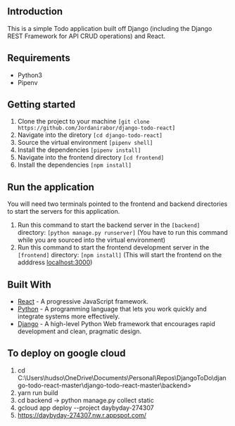 ## Introduction

This is a simple Todo application built off Django (including the Django REST Framework for API CRUD operations) and React.

## Requirements

- Python3
- Pipenv

## Getting started

1. Clone the project to your machine `[git clone https://github.com/Jordanirabor/django-todo-react]`
2. Navigate into the diretory `[cd django-todo-react]`
3. Source the virtual environment `[pipenv shell]`
4. Install the dependencies `[pipenv install]`
5. Navigate into the frontend directory `[cd frontend]`
6. Install the dependencies `[npm install]`

## Run the application

You will need two terminals pointed to the frontend and backend directories to start the servers for this application.

1. Run this command to start the backend server in the `[backend]` directory: `[python manage.py runserver]` (You have to run this command while you are sourced into the virtual environment)
2. Run this command to start the frontend development server in the `[frontend]` directory: `[npm install]` (This will start the frontend on the adddress [localhost:3000](http://localhost:3000))

## Built With

- [React](https://reactjs.org) - A progressive JavaScript framework.
- [Python](https://www.python.org/) - A programming language that lets you work quickly and integrate systems more effectively.
- [Django](http://djangoproject.org/) - A high-level Python Web framework that encourages rapid development and clean, pragmatic design.

## To deploy on google cloud

1. cd C:\Users\hudso\OneDrive\Documents\Personal\Repos\DjangoToDo\django-todo-react-master\django-todo-react-master\backend>
2. yarn run build
3. cd backend -> python manage.py collect static
4. gcloud app deploy --project daybyday-274307
5. https://daybyday-274307.nw.r.appspot.com/
